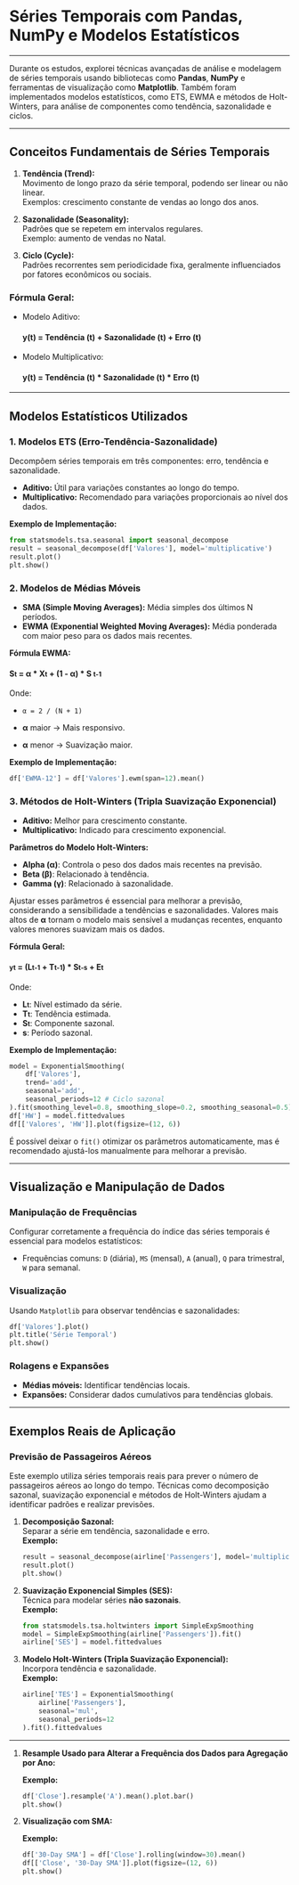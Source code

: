 # Séries Temporais com Pandas, NumPy e Modelos Estatísticos
___

Durante os estudos, explorei técnicas avançadas de análise e modelagem de séries temporais usando bibliotecas como **Pandas**, **NumPy** e ferramentas de visualização como **Matplotlib**. Também foram implementados modelos estatísticos, como ETS, EWMA e métodos de Holt-Winters, para análise de componentes como tendência, sazonalidade e ciclos.

---

## Conceitos Fundamentais de Séries Temporais

1. **Tendência (Trend):**  
   Movimento de longo prazo da série temporal, podendo ser linear ou não linear.  
   Exemplos: crescimento constante de vendas ao longo dos anos.

2. **Sazonalidade (Seasonality):**  
   Padrões que se repetem em intervalos regulares.  
   Exemplo: aumento de vendas no Natal.

3. **Ciclo (Cycle):**  
   Padrões recorrentes sem periodicidade fixa, geralmente influenciados por fatores econômicos ou sociais.

### Fórmula Geral:
- Modelo Aditivo:  
  
  #### y(t) = Tendência (t)  + Sazonalidade (t)  + Erro (t) 
  
- Modelo Multiplicativo:  
  
  #### y(t) = Tendência (t)  * Sazonalidade (t)  * Erro (t) 
  

---

## Modelos Estatísticos Utilizados

### 1. Modelos ETS (Erro-Tendência-Sazonalidade)
Decompõem séries temporais em três componentes: erro, tendência e sazonalidade.  
- **Aditivo:** Útil para variações constantes ao longo do tempo.  
- **Multiplicativo:** Recomendado para variações proporcionais ao nível dos dados.

**Exemplo de Implementação:**  
```python
from statsmodels.tsa.seasonal import seasonal_decompose
result = seasonal_decompose(df['Valores'], model='multiplicative')
result.plot()
plt.show()
```

### 2. Modelos de Médias Móveis
- **SMA (Simple Moving Averages):** Média simples dos últimos N períodos.
- **EWMA (Exponential Weighted Moving Averages):** Média ponderada com maior peso para os dados mais recentes.

**Fórmula EWMA:**

#### S<small>t</small> = α * X<small>t</small> + (1 - α) * S <small>t-1</small>

Onde:
- `α = 2 / (N + 1)`

- **α** maior → Mais responsivo.
- **α** menor → Suavização maior.

**Exemplo de Implementação:**  
```python
df['EWMA-12'] = df['Valores'].ewm(span=12).mean()
```

### 3. Métodos de Holt-Winters (Tripla Suavização Exponencial)
- **Aditivo:** Melhor para crescimento constante.  
- **Multiplicativo:** Indicado para crescimento exponencial.


**Parâmetros do Modelo Holt-Winters:**
- **Alpha (α)**: Controla o peso dos dados mais recentes na previsão.
- **Beta (β)**: Relacionado à tendência.
- **Gamma (γ)**: Relacionado à sazonalidade.

Ajustar esses parâmetros é essencial para melhorar a previsão, considerando a sensibilidade a tendências e sazonalidades.
Valores mais altos de **α** tornam o modelo mais sensível a mudanças recentes, enquanto valores menores suavizam mais os dados.

**Fórmula Geral:**

#### <small>**yt**</small> = (L<small>t-1</small> + T<small>t-1</small>) * S<small>t-s</small> + E<small>t</small>

Onde:
- **L<small>t</small>**: Nível estimado da série.
- **T<small>t</small>**: Tendência estimada.
- **S<small>t</small>**: Componente sazonal.
- **s**: Período sazonal.

**Exemplo de Implementação:**  
```python
model = ExponentialSmoothing(
    df['Valores'],
    trend='add',
    seasonal='add',
    seasonal_periods=12 # Ciclo sazonal
).fit(smoothing_level=0.8, smoothing_slope=0.2, smoothing_seasonal=0.5) # alpha (α), beta (β) e gamma (γ) respectivamente
df['HW'] = model.fittedvalues
df[['Valores', 'HW']].plot(figsize=(12, 6))

```
É possível deixar o ``fit()`` otimizar os parâmetros automaticamente, mas é recomendado ajustá-los manualmente para melhorar a previsão.

---

## Visualização e Manipulação de Dados

### Manipulação de Frequências
Configurar corretamente a frequência do índice das séries temporais é essencial para modelos estatísticos:
- Frequências comuns: `D` (diária), `MS` (mensal), `A` (anual), `Q` para trimestral, `W` para semanal.  

### Visualização
Usando `Matplotlib` para observar tendências e sazonalidades:
```python
df['Valores'].plot()
plt.title('Série Temporal')
plt.show()
```

### Rolagens e Expansões
- **Médias móveis:** Identificar tendências locais.  
- **Expansões:** Considerar dados cumulativos para tendências globais.

---

## Exemplos Reais de Aplicação

### Previsão de Passageiros Aéreos

Este exemplo utiliza séries temporais reais para prever o número de passageiros aéreos ao longo do tempo. Técnicas como decomposição sazonal, suavização exponencial e métodos de Holt-Winters ajudam a identificar padrões e realizar previsões.

1. **Decomposição Sazonal:**  
   Separar a série em tendência, sazonalidade e erro.  
   **Exemplo:**
   ```python
   result = seasonal_decompose(airline['Passengers'], model='multiplicative')
   result.plot()
   plt.show()
   ```

2. **Suavização Exponencial Simples (SES):**  
   Técnica para modelar séries **não sazonais**.  
   **Exemplo:**
   ```python
   from statsmodels.tsa.holtwinters import SimpleExpSmoothing
   model = SimpleExpSmoothing(airline['Passengers']).fit()
   airline['SES'] = model.fittedvalues
   ```

3. **Modelo Holt-Winters (Tripla Suavização Exponencial):**  
   Incorpora tendência e sazonalidade.  
   **Exemplo:**
   ```python
   airline['TES'] = ExponentialSmoothing(
       airline['Passengers'],
       seasonal='mul',
       seasonal_periods=12
   ).fit().fittedvalues
   ```

---

1. **Resample Usado para Alterar a Frequência dos Dados para Agregação por Ano:**

    **Exemplo:**
      ```python
      df['Close'].resample('A').mean().plot.bar()
      plt.show()
      ```

2. **Visualização com SMA:**  

    **Exemplo:**
   ```python
   df['30-Day SMA'] = df['Close'].rolling(window=30).mean()
   df[['Close', '30-Day SMA']].plot(figsize=(12, 6))
   plt.show()
   ```